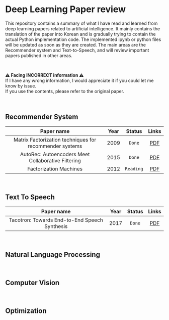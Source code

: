 # Deep Learning Paper review

This repository contains a summary of what I have read and learned from deep learning papers related to artificial intelligence. It mainly contains the translation of the paper into Korean and is gradually trying to contain the actual Python implementation code. The implemented ipynb or python files will be updated as soon as they are created. The main areas are the Recommender system and Text-to-Speech, and will review important papers published in other areas.

<br>

**⚠ Facing INCORRECT information ⚠**   
If I have any wrong information, I would appreciate it if you could let me know by issue.  
If you use the contents, please refer to the original paper.

<br>

## Recommender System
|                       Paper name                        | Year |  Status   |                                      Links                                      |
|:-------------------------------------------------------:|:----:|:---------:|:-------------------------------------------------------------------------------:|
| Matrix Factorization techniques for recommender systems | 2009 |  `Done`   | [PDF](https://datajobs.com/data-science-repo/Recommender-Systems-[Netflix].pdf) |
|   AutoRec: Autoencoders Meet Collaborative Filtering    | 2015 |  `Done`   |         [PDF](http://users.cecs.anu.edu.au/~u5098633/papers/www15.pdf)          |
|                 Factorization Machines                  | 2012 | `Reading` |        [PDF](https://www.csie.ntu.edu.tw/~b97053/paper/Rendle2010FM.pdf)        |

<br>

## Text To Speech
|                  Paper name                   | Year | Status |                  Links                  |
|:---------------------------------------------:|:----:|:------:|:---------------------------------------:|
| Tacotron: Towards End-to-End Speech Synthesis | 2017 | `Done` | [PDF](https://arxiv.org/abs/1703.10135) |

<br>

## Natural Language Processing

<br>

## Computer Vision

<br>

## Optimization
